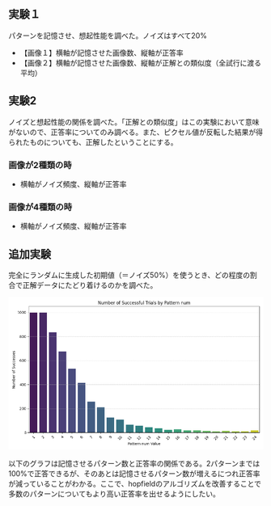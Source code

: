## 実験１
パターンを記憶させ、想起性能を調べた。ノイズはすべて20%
* 【画像１】横軸が記憶させた画像数、縦軸が正答率
* 【画像２】横軸が記憶させた画像数、縦軸が正解との類似度（全試行に渡る平均）


## 実験2
ノイズと想起性能の関係を調べた。「正解との類似度」はこの実験において意味がないので、正答率についてのみ調べる。また、ピクセル値が反転した結果が得られたものについても、正解したということにする。
### 画像が2種類の時
* 横軸がノイズ頻度、縦軸が正答率
### 画像が4種類の時
* 横軸がノイズ頻度、縦軸が正答率


## 追加実験
完全にランダムに生成した初期値（＝ノイズ50%）を使うとき、どの程度の割合で正解データにたどり着けるのかを調べた。

![ランダム初期値の結果](./photo/random.png)

以下のグラフは記憶させるパターン数と正答率の関係である。2パターンまでは100%で正答できるが、そのあとは記憶させるパターン数が増えるにつれ正答率が減っていることがわかる。ここで、hopfieldのアルゴリズムを改善することで多数のパターンについてもより高い正答率を出せるようにしたい。